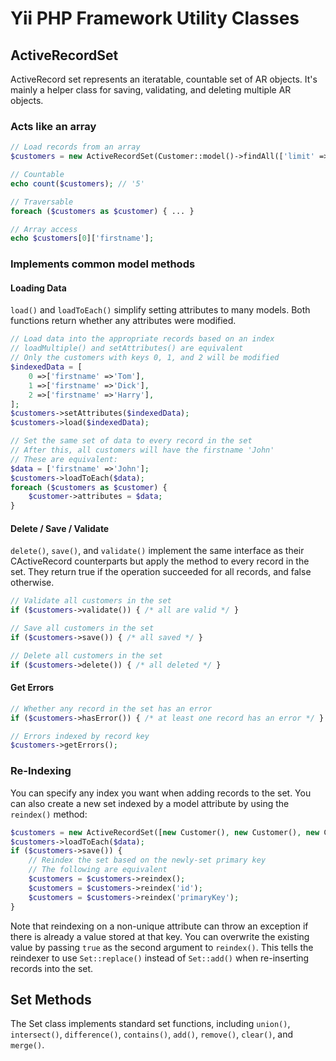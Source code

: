 # Yii PHP Framework Utility Classes

## ActiveRecordSet

ActiveRecord set represents an iteratable, countable set of AR objects. It's mainly a helper
class for saving, validating, and deleting multiple AR objects.

### Acts like an array

```php
// Load records from an array
$customers = new ActiveRecordSet(Customer::model()->findAll(['limit' =>5]));

// Countable
echo count($customers); // '5'

// Traversable
foreach ($customers as $customer) { ... }

// Array access
echo $customers[0]['firstname'];
```

### Implements common model methods

#### Loading Data

`load()` and `loadToEach()` simplify setting attributes to many models. Both functions return
whether any attributes were modified.

```php
// Load data into the appropriate records based on an index
// loadMultiple() and setAttributes() are equivalent
// Only the customers with keys 0, 1, and 2 will be modified
$indexedData = [
    0 =>['firstname' =>'Tom'],
    1 =>['firstname' =>'Dick'],
    2 =>['firstname' =>'Harry'],
];
$customers->setAttributes($indexedData);
$customers->load($indexedData);

// Set the same set of data to every record in the set
// After this, all customers will have the firstname 'John'
// These are equivalent:
$data = ['firstname' =>'John'];
$customers->loadToEach($data);
foreach ($customers as $customer) {
    $customer->attributes = $data;
}
```

#### Delete / Save / Validate

`delete()`, `save()`, and `validate()` implement the same interface as their CActiveRecord counterparts
but apply the method to every record in the set. They return true if the operation succeeded for all
records, and false otherwise.

```php
// Validate all customers in the set
if ($customers->validate()) { /* all are valid */ }

// Save all customers in the set
if ($customers->save()) { /* all saved */ }

// Delete all customers in the set
if ($customers->delete()) { /* all deleted */ }
```

#### Get Errors

```php
// Whether any record in the set has an error
if ($customers->hasError()) { /* at least one record has an error */ }

// Errors indexed by record key
$customers->getErrors();
```

### Re-Indexing

You can specify any index you want when adding records to the set. You can also create a new set indexed by a model
attribute by using the `reindex()` method:

```php
$customers = new ActiveRecordSet([new Customer(), new Customer(), new Customer()]);
$customers->loadToEach($data);
if ($customers->save()) {
    // Reindex the set based on the newly-set primary key
    // The following are equivalent
    $customers = $customers->reindex();
    $customers = $customers->reindex('id');
    $customers = $customers->reindex('primaryKey');
}
```

Note that reindexing on a non-unique attribute can throw an exception if there is already a value stored at that key.
You can overwrite the existing value by passing `true` as the second argument to `reindex()`. This tells the reindexer
to use `Set::replace()` instead of `Set::add()` when re-inserting records into the set.

## Set Methods

The Set class implements standard set functions, including `union()`, `intersect()`, `difference()`, `contains()`,
`add()`, `remove()`, `clear()`, and `merge()`.